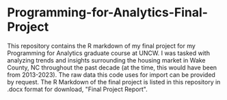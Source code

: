 # Programming-for-Analytics-Final-Project

This repository contains the R markdown of my final project for my Programming for Analytics graduate course at UNCW. I was tasked with analyzing trends and insights surrounding the housing market in Wake County, NC throughout the past decade (at the time, this would have been from 2013-2023). The raw data this code uses for import can be provided by request. The R Markdown of the final project is listed in this repository in .docx format for download, "Final Project Report".
